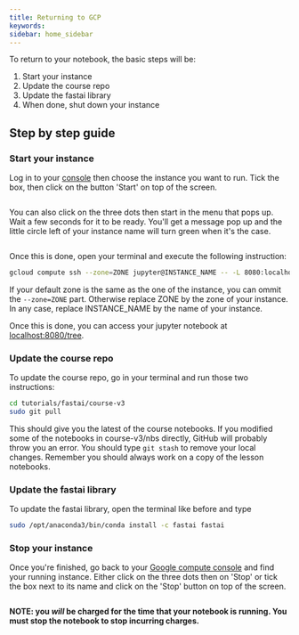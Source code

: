 ```yaml
---
title: Returning to GCP
keywords: 
sidebar: home_sidebar
---
```


To return to your notebook, the basic steps will be:

1. Start your instance
1. Update the course repo
1. Update the fastai library
1. When done, shut down your instance

## Step by step guide

### Start your instance

Log in to your [console](https://console.cloud.google.com/compute/) then choose the instance you want to run. Tick the box, then click on the button 'Start' on top of the screen.

<img alt="" src="/images/gcp/start.png" class="screenshot">

You can also click on the three dots then start in the menu that pops up. Wait a few seconds for it to be ready. You'll get a message pop up and the little circle left of your instance name will turn green when it's the case.

<img alt="" src="/images/gcp/ready.png" class="screenshot">

Once this is done, open your terminal and execute the following instruction:

```bash
gcloud compute ssh --zone=ZONE jupyter@INSTANCE_NAME -- -L 8080:localhost:8080
```

If your default zone is the same as the one of the instance, you can ommit the `--zone=ZONE` part. Otherwise replace ZONE by the zone of your instance. In any case, replace INSTANCE_NAME by the name of your instance.

Once this is done, you can access your jupyter notebook at [localhost:8080/tree](http://localhost:8080/tree).

### Update the course repo
 To update the course repo, go in your terminal and run those two instructions:

``` bash
cd tutorials/fastai/course-v3
sudo git pull
```

This should give you the latest of the course notebooks. If you modified some of the notebooks in course-v3/nbs directly, GitHub will probably throw you an error. You should type `git stash` to remove your local changes. Remember you should always work on a copy of the lesson notebooks.

### Update the fastai library
To update the fastai library, open the terminal like before and type
``` bash
sudo /opt/anaconda3/bin/conda install -c fastai fastai
```

### Stop your instance
Once you're finished, go back to your [Google compute console](https://console.cloud.google.com/computes) and find your running instance. Either click on the three dots then on 'Stop' or tick the box next to its name and click on the 'Stop' button on top of the screen.

<img alt="" src="/images/gcp/stop.png" class="screenshot">

 **NOTE: you *will* be charged for the time that your notebook is running. You must stop the notebook to stop incurring charges.**
